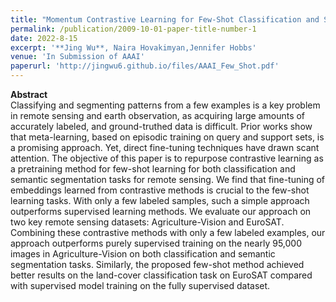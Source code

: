 ```yaml
---
title: "Momentum Contrastive Learning for Few-Shot Classification and Segmentation in Remote Sensing"
permalink: /publication/2009-10-01-paper-title-number-1
date: 2022-8-15
excerpt: '**Jing Wu**, Naira Hovakimyan,Jennifer Hobbs'
venue: 'In Submission of AAAI'
paperurl: 'http://jingwu6.github.io/files/AAAI_Few_Shot.pdf'
---
```


**Abstract** \
Classifying and segmenting patterns from a few examples is a key problem in remote sensing and earth observation, as acquiring large amounts of accurately labeled, and ground-truthed data is difficult. Prior works show that meta-learning, based on episodic training on query and support sets, is a promising approach. Yet, direct fine-tuning techniques have drawn scant attention. The objective of this paper is to repurpose contrastive learning as a pretraining method for few-shot learning for both classification and semantic segmentation tasks for remote sensing. We find that fine-tuning of embeddings learned from contrastive methods is crucial to the few-shot learning tasks. With only a few labeled samples, such a simple approach outperforms supervised learning methods. We evaluate our approach on two key remote sensing datasets: Agriculture-Vision and EuroSAT. Combining these contrastive methods with only a few labeled examples, our approach outperforms purely supervised training on the nearly 95,000 images in Agriculture-Vision on both classification and semantic segmentation tasks. Similarly, the proposed few-shot method achieved better results on the land-cover classification task on EuroSAT compared with supervised model training on the fully supervised dataset.
